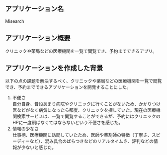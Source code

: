 ## アプリケーション名
Misearch

## アプリケーション概要
クリニックや薬局などの医療機関を一覧で閲覧でき、予約までできるアプリ。
<!--
## URL
https://misearch.onrender.com

## テスト用アカウント
## 利用方法
-->

## アプリケーションを作成した背景
以下の点の課題を解決するべく、クリニックや薬局などの医療機関を一覧で閲覧でき、予約までできるアプリケーションを開発することにした。
1. 不便さ  
自分自身、普段あまり病院やクリニックに行くことがないため、かかりつけ医などがなく病気になったら都度、クリニックを探していた。現在の医療機関検索サービスは、一覧で閲覧することができるが、予約にはクリニックのHPに一度飛ばなくてはならないという不便さを感じた。
2. 情報の少なさ  
仕事柄、医療機関に訪問していたため、医師や薬剤師の特徴（丁寧さ、スピーディーなど）、混み具合のばらつきなどのリアルタイムさ、評判などの情報が少ないと感じた。

<!--
## 洗い出した要件
## 実装した機能についての画像やGIFおよびその説明※
## 実装予定の機能
## データベース設計
## 画面遷移図
## 開発環境
## ローカルでの動作方法
## 工夫したポイント
## 改善点
## 制作時間
-->
